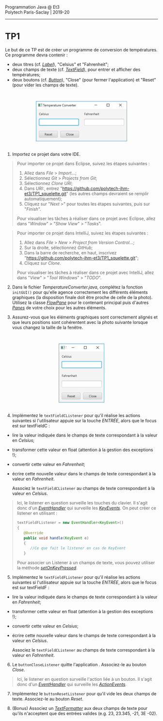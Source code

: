Programmation Java @ Et3
<br>
Polytech Paris-Saclay | 2019-20

___

# TP1

Le but de ce TP est de créer un programme de conversion de températures.
Ce programme devra contenir :

  - deux titres (cf. [*Label*](https://docs.oracle.com/javase/8/javafx/api/javafx/scene/control/Label.html)), "Celsius" et "Fahrenheit";
  - deux champs de texte (cf. [*TextField*](https://docs.oracle.com/javase/8/javafx/api/javafx/scene/control/TextField.html)), pour entrer et afficher des températures;
  - deux boutons (cf. [*Button*](https://docs.oracle.com/javase/8/javafx/api/javafx/scene/control/Button.html)), "Close" (pour fermer l'application) et "Reset" (pour vider les champs de texte).

<br><div align="center"><img src="images/tempconvH.jpg" width="300"></img></div><br>

1. Importez ce projet dans votre IDE.

> Pour importer ce projet dans Eclipse, suivez les étapes suivantes :
>   1) Allez dans *File* > *Import...*;
>   2) Sélectionnez *Git* > *Projects from Git*;
>   3) Sélectionnez *Clone URI*;
>   4) Dans *URI:*, entrez "https://github.com/polytech-ihm-et3/TP1_squelette.git" (les autres champs devraient se remplir automatiquement);
>   5) Cliquez sur "*Next >*" pour toutes les étapes suivantes, puis sur "*Finish*".
>   
> Pour visualiser les tâches à réaliser dans ce projet avec Eclipse, allez dans "*Window*" > "*Show View*" > "*Tasks*".

> Pour importer ce projet dans IntelliJ, suivez les étapes suivantes :
>   1) Allez dans *File* > *New* > *Project from Version Control...*;
>   2) Sur la droite, sélectionnez *GitHub*;
>   3) Dans la barre de recherche, en haut, inscrivez "https://github.com/polytech-ihm-et3/TP1_squelette.git";
>   4) Cliquez sur *Clone*.
>   
> Pour visualiser les tâches à réaliser dans ce projet avec IntelliJ, allez dans "*View*" > "*Tool Windows*" > "*TODO*".

2. Dans le fichier *TemperatureConverter.java*, complétez la fonction `initGUI()` pour qu'elle agence correctement les différents éléments graphiques (la disposition finale doit être proche de celle de la photo). Utilisez la classe [*FlowPane*](https://docs.oracle.com/javase/8/javafx/api/javafx/scene/layout/FlowPane.html) pour le contenant principal puis d'autres [*Panes*](https://docs.oracle.com/javase/8/javafx/api/javafx/scene/layout/Pane.html) de votre choix pour les autres éléments.

3. Assurez-vous que les éléments graphiques sont correctement alignés et que leurs positions sont cohérentent avec la photo suivante lorsque vous changez la taille de la fenêtre.

<br><div align="center"><img src="images/tempconvV.jpg" width="150"></img></div><br>

4. Implémentez le `textFieldCListener` pour qu'il réalise les actions suivantes si l'utilisateur appuie sur la touche *ENTRÉE*, alors que le focus est sur textFieldC :

 - lire la valeur indiquée dans le champs de texte correspondant à la valeur en *Celsius*;
 - transformer cette valeur en float (attention à la gestion des exceptions !);
 - convertir cette valeur en *Fahrenheit*;
 - écrire cette nouvelle valeur dans le champs de texte correspondant à la valeur en *Fahrenheit*.

    Associez le `textFieldCListener` au champs de texte correspondant à la valeur en *Celsius*.

> Ici, le listener en question surveille les touches du clavier. Il s'agit donc d'un [*EventHandler*](https://docs.oracle.com/javase/8/javafx/api/javafx/event/EventHandler.html) qui surveille les [*KeyEvents*](https://docs.oracle.com/javase/8/javafx/api/javafx/scene/input/KeyEvent.html). On peut créer ce listener en utilisant :
> ```Java
> textFieldFListener = new EventHandler<KeyEvent>() 
> {
>    @Override
>    public void handle(KeyEvent e) 
>    {
>       //Ce que fait le listener en cas de KeyEvent
>    }
> ```
> Pour associer un Listener à un champs de texte, vous pouvez utiliser la méthode [*setOnKeyPressed*](https://docs.oracle.com/javase/8/javafx/api/javafx/scene/Node.html#setOnKeyPressed-javafx.event.EventHandler-).

5. Implémentez le `textFieldFListener` pour qu'il réalise les actions suivantes si l'utilisateur appuie sur la touche *ENTRÉE*, alors que le focus est sur textFieldF :

 - lire la valeur indiquée dans le champs de texte correspondant à la valeur en *Fahrenheit*;
 - transformer cette valeur en float (attention à la gestion des exceptions !);
 - convertir cette valeur en *Celsius*;
 - écrire cette nouvelle valeur dans le champs de texte correspondant à la valeur en *Celsius*.

    Associez le `textFieldCListener` au champs de texte correspondant à la valeur en *Fahrenheit*.

6. Le `buttonCloseListener` quitte l'application . Associez-le au bouton *Close*.

> Ici, le listener en question surveille l'action liée à un bouton. Il s'agit donc d'un [*EventHandler*](https://docs.oracle.com/javase/8/javafx/api/javafx/event/EventHandler.html) qui surveille les [*ActionEvents*](https://docs.oracle.com/javase/8/javafx/api/javafx/event/ActionEvent.html).

7. Implémentez le `buttonResetListener` pour qu'il vide les deux champs de texte. Associez-le au bouton *Reset*.

8. (Bonus) Associez un [*TextFormatter*](https://docs.oracle.com/javase/8/javafx/api/javafx/scene/control/TextFormatter.html) aux deux champs de texte pour qu'ils n'acceptent que des entrées valides (e.g. 23, 23.345, -21, 3E -02).
